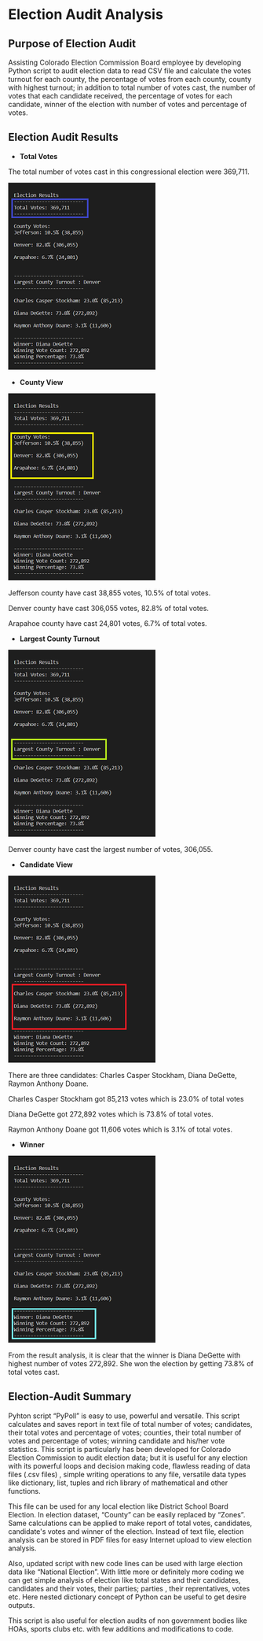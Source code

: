 # Election Audit Analysis

## __Purpose of Election Audit__

Assisting Colorado Election Commission Board employee by developing  Python script to audit election data to read CSV file and  calculate the votes turnout for each county,
the percentage of votes from each county, county with highest turnout;  in addition to total number of votes cast,  the number of votes that each candidate received, 
the percentage of votes for each candidate, winner of the election with number of votes and percentage of votes. 

## __Election Audit Results__

* __Total Votes__

The total number of votes cast in this congressional election were 369,711.

![Total Votes](/Resources/ElectionResults_TotalVotes.png?raw=true "Total Votes")

* __County View__

![County View](/Resources/ElectionResults_CountyView.png?raw=true "County View")

Jefferson county have cast 38,855 votes, 10.5% of total votes.

Denver county have cast 306,055 votes, 82.8% of total votes.

Arapahoe county have cast 24,801 votes, 6.7% of total votes.

* __Largest County Turnout__

![Largest County](/Resources/ElectionResults_LargestCounty.png?raw=true "Largest County")

Denver county have cast the largest number of votes, 306,055.

* __Candidate View__

![Candidate View](/Resources/ElectionResults_CandidateView.png?raw=true "Candidate View")

There are three candidates: Charles Casper Stockham, Diana DeGette, Raymon Anthony Doane.

Charles Casper Stockham got 85,213 votes which is 23.0% of total votes

Diana DeGette got 272,892 votes which is 73.8% of total votes.

Raymon Anthony Doane got 11,606 votes which is 3.1% of total votes.

* __Winner__

![Winner](/Resources/Electionresults_Winner.png?raw=true "Winner")

From the result analysis, it is clear that the winner is Diana DeGette with highest number of votes 272,892. She won the election by getting 73.8% of total votes cast. 

## __Election-Audit Summary__

Pyhton script “PyPoll” is easy to use, powerful and versatile. This script calculates and saves report in text file of total number of votes; candidates, their total votes
and percentage of votes; counties, their total number of votes and percentage of votes; winning candidate and his/her vote statistics.  This script is particularly has been developed 
for Colorado Election Commission to audit election data; but it is useful for any election with its powerful loops and decision making code, flawless reading of data files  (.csv files) , 
simple writing operations to any file, versatile data types like dictionary, list, tuples and rich library of mathematical and other functions. 

This file can be used for any local election like District School Board Election. In election dataset, “County” can be easily replaced by “Zones”. Same calculations can be applied
to make report of total votes, candidates, candidate's votes and winner of the election. Instead of text file, election analysis can be stored in PDF files for easy Internet upload to view 
election analysis. 
 
Also, updated script with new code lines can be used with large election data like “National  Election”. With little more or definitely more coding we can get simple analysis of election like total 
states and their candidates, candidates and their votes, their parties; parties , their reprentatives, votes etc. Here nested dictionary concept of Python can be useful to get desire outputs. 

This script is also useful for election audits of non government bodies like HOAs, sports clubs etc. with few additions and modifications to code. 
